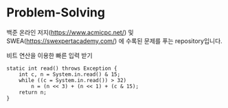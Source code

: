# Problem-Solving
백준 온라인 저지(https://www.acmicpc.net/) 및 SWEA(https://swexpertacademy.com/) 에 수록된 문제를 푸는 repository입니다.


비트 연산을 이용한 빠른 입력 받기


	static int read() throws Exception {
		int c, n = System.in.read() & 15;
		while ((c = System.in.read()) > 32)
			n = (n << 3) + (n << 1) + (c & 15);
		return n;
	}
